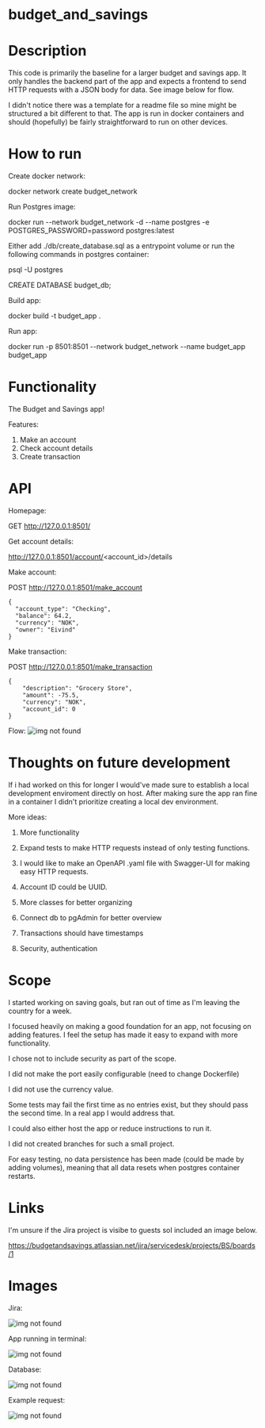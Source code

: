 # budget_and_savings

# Description
This code is primarily the baseline for a larger budget and savings app. It only handles the backend part of the app and expects a frontend to send HTTP requests with a JSON body for data. See image below for flow.

I didn't notice there was a template for a readme file so mine might be structured a bit different to that. The app is run in docker containers and should (hopefully) be fairly straightforward to run on other devices.

# How to run
Create docker network:

docker network create budget_network

Run Postgres image:

docker run --network budget_network -d --name postgres -e POSTGRES_PASSWORD=password postgres:latest

Either add ./db/create_database.sql as a entrypoint volume or run the following commands in postgres container:

psql -U postgres

CREATE DATABASE budget_db;

Build app:

docker build -t budget_app .

Run app:

docker run -p 8501:8501 --network budget_network --name budget_app budget_app

# Functionality
The Budget and Savings app!

Features:

1. Make an account
2. Check account details
3. Create transaction

# API

Homepage:

GET http://127.0.0.1:8501/

Get account details:

http://127.0.0.1:8501/account/<account_id>/details

Make account:

POST http://127.0.0.1:8501/make_account

    {
      "account_type": "Checking",
      "balance": 64.2,
      "currency": "NOK",
      "owner": "Eivind"
    }


Make transaction:

POST http://127.0.0.1:8501/make_transaction

    {
        "description": "Grocery Store",
        "amount": -75.5,
        "currency": "NOK",
        "account_id": 0
    }


Flow:
![img not found](./images/diagram_budget_and_savings.png)


# Thoughts on future development
If i had worked on this for longer I would've made sure to establish a local development enviroment directly on host. After making sure the app ran fine in a container I didn't prioritize creating a local dev environment.

More ideas:

1. More functionality

2. Expand tests to make HTTP requests instead of only testing functions.

3. I would like to make an OpenAPI .yaml file with Swagger-UI for making easy HTTP requests.

4. Account ID could be UUID.

5. More classes for better organizing

6. Connect db to pgAdmin for better overview

7. Transactions should have timestamps

8. Security, authentication

# Scope
I started working on saving goals, but ran out of time as I'm leaving the country for a week.

I focused heavily on making a good foundation for an app, not focusing on adding features. I feel the setup has made it easy to expand with more functionality.

I chose not to include security as part of the scope.

I did not make the port easily configurable (need to change Dockerfile)

I did not use the currency value.

Some tests may fail the first time as no entries exist, but they should pass the second time. In a real app I would address that.

I could also either host the app or reduce instructions to run it.

I did not created branches for such a small project.

For easy testing, no data persistence has been made (could be made by adding volumes), meaning that all data resets when postgres container restarts.

# Links

I'm unsure if the Jira project is visibe to guests soI included an image below.

https://budgetandsavings.atlassian.net/jira/servicedesk/projects/BS/boards/1

# Images 

Jira:

![img not found](./images/jira_budget_app.png)

App running in terminal:

![img not found](./images/app_when_running.png)

Database:

![img not found](./images/postgres_db.png)

Example request:

![img not found](./images/example_request.png)